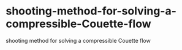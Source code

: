 # shooting-method-for-solving-a-compressible-Couette-flow
shooting method for solving a compressible Couette flow
